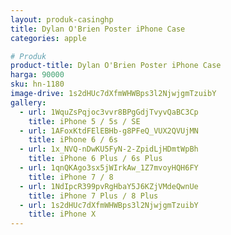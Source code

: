 ```yaml
---
layout: produk-casinghp
title: Dylan O'Brien Poster iPhone Case
categories: apple

# Produk
product-title: Dylan O'Brien Poster iPhone Case
harga: 90000
sku: hn-1180
image-drive: 1s2dHUc7dXfmWHWBps3l2NjwjgmTzuibY
gallery:
  - url: 1WquZsPqjoc3vvr8BPgGdjTvyvQaBC3Cp
    title: iPhone 5 / 5s / SE
  - url: 1AFoxKtdFElEBHb-g8PFeQ_VUX2QVUjMN
    title: iPhone 6 / 6s
  - url: 1x_NVQ-nDwKU5FyN-2-ZpidLjHDmtWpBh
    title: iPhone 6 Plus / 6s Plus
  - url: 1qnQKAgo3sx5jWIrkAw_1Z7mvoyHQH6FY
    title: iPhone 7 / 8
  - url: 1NdIpcR399pvRgHbaY5J6KZjVMdeQwnUe
    title: iPhone 7 Plus / 8 Plus
  - url: 1s2dHUc7dXfmWHWBps3l2NjwjgmTzuibY
    title: iPhone X
---
```

